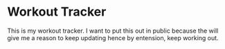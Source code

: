 # Workout Tracker
 This is my workout tracker. I want to put this out in public because the will give me a reason to keep updating hence by entension, keep working out.
